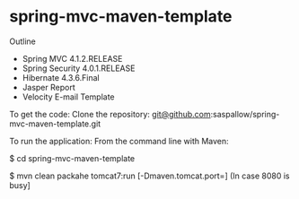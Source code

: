 # spring-mvc-maven-template
Outline
- Spring MVC 4.1.2.RELEASE
- Spring Security 4.0.1.RELEASE
- Hibernate 4.3.6.Final
- Jasper Report
- Velocity E-mail Template

To get the code:
Clone the repository:
git@github.com:saspallow/spring-mvc-maven-template.git

To run the application:
From the command line with Maven:

$ cd spring-mvc-maven-template

$ mvn clean packahe tomcat7:run [-Dmaven.tomcat.port=<port no.>] (In case 8080 is busy] 
